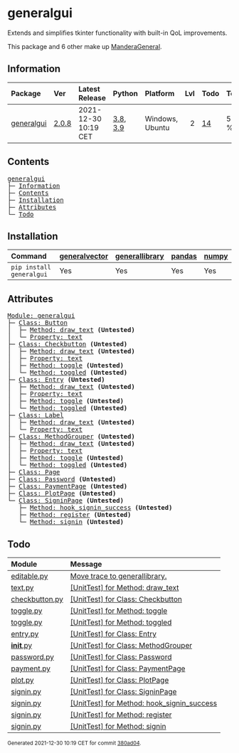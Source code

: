 # generalgui
Extends and simplifies tkinter functionality with built-in QoL improvements.

This package and 6 other make up [ManderaGeneral](https://github.com/ManderaGeneral).

## Information
| Package                                                    | Ver                                           | Latest Release       | Python                                                                                                                   | Platform        |   Lvl | Todo                                                    | Tests   |
|:-----------------------------------------------------------|:----------------------------------------------|:---------------------|:-------------------------------------------------------------------------------------------------------------------------|:----------------|------:|:--------------------------------------------------------|:--------|
| [generalgui](https://github.com/ManderaGeneral/generalgui) | [2.0.8](https://pypi.org/project/generalgui/) | 2021-12-30 10:19 CET | [3.8](https://www.python.org/downloads/release/python-380/), [3.9](https://www.python.org/downloads/release/python-390/) | Windows, Ubuntu |     2 | [14](https://github.com/ManderaGeneral/generalgui#Todo) | 55.1 %  |

## Contents
<pre>
<a href='#generalgui'>generalgui</a>
├─ <a href='#Information'>Information</a>
├─ <a href='#Contents'>Contents</a>
├─ <a href='#Installation'>Installation</a>
├─ <a href='#Attributes'>Attributes</a>
└─ <a href='#Todo'>Todo</a>
</pre>

## Installation
| Command                  | <a href='https://pypi.org/project/generalvector'>generalvector</a>   | <a href='https://pypi.org/project/generallibrary'>generallibrary</a>   | <a href='https://pypi.org/project/pandas'>pandas</a>   | <a href='https://pypi.org/project/numpy'>numpy</a>   |
|:-------------------------|:---------------------------------------------------------------------|:-----------------------------------------------------------------------|:-------------------------------------------------------|:-----------------------------------------------------|
| `pip install generalgui` | Yes                                                                  | Yes                                                                    | Yes                                                    | Yes                                                  |

## Attributes
<pre>
<a href='https://github.com/ManderaGeneral/generalgui/blob/380ad04/generalgui/__init__.py#L1'>Module: generalgui</a>
├─ <a href='https://github.com/ManderaGeneral/generalgui/blob/380ad04/generalgui/elements/button.py#L1'>Class: Button</a>
│  ├─ <a href='https://github.com/ManderaGeneral/generalgui/blob/380ad04/generalgui/properties/text.py#L1'>Method: draw_text</a> <b>(Untested)</b>
│  └─ <a href='https://github.com/ManderaGeneral/generalgui/blob/380ad04/generalgui/properties/text.py#L1'>Property: text</a>
├─ <a href='https://github.com/ManderaGeneral/generalgui/blob/380ad04/generalgui/elements/checkbutton.py#L1'>Class: Checkbutton</a> <b>(Untested)</b>
│  ├─ <a href='https://github.com/ManderaGeneral/generalgui/blob/380ad04/generalgui/properties/text.py#L1'>Method: draw_text</a> <b>(Untested)</b>
│  ├─ <a href='https://github.com/ManderaGeneral/generalgui/blob/380ad04/generalgui/properties/text.py#L1'>Property: text</a>
│  ├─ <a href='https://github.com/ManderaGeneral/generalgui/blob/380ad04/generalgui/properties/toggle.py#L1'>Method: toggle</a> <b>(Untested)</b>
│  └─ <a href='https://github.com/ManderaGeneral/generalgui/blob/380ad04/generalgui/properties/toggle.py#L1'>Method: toggled</a> <b>(Untested)</b>
├─ <a href='https://github.com/ManderaGeneral/generalgui/blob/380ad04/generalgui/elements/entry.py#L1'>Class: Entry</a> <b>(Untested)</b>
│  ├─ <a href='https://github.com/ManderaGeneral/generalgui/blob/380ad04/generalgui/properties/text.py#L1'>Method: draw_text</a> <b>(Untested)</b>
│  ├─ <a href='https://github.com/ManderaGeneral/generalgui/blob/380ad04/generalgui/properties/text.py#L1'>Property: text</a>
│  ├─ <a href='https://github.com/ManderaGeneral/generalgui/blob/380ad04/generalgui/properties/toggle.py#L1'>Method: toggle</a> <b>(Untested)</b>
│  └─ <a href='https://github.com/ManderaGeneral/generalgui/blob/380ad04/generalgui/properties/toggle.py#L1'>Method: toggled</a> <b>(Untested)</b>
├─ <a href='https://github.com/ManderaGeneral/generalgui/blob/380ad04/generalgui/elements/label.py#L1'>Class: Label</a>
│  ├─ <a href='https://github.com/ManderaGeneral/generalgui/blob/380ad04/generalgui/properties/text.py#L1'>Method: draw_text</a> <b>(Untested)</b>
│  └─ <a href='https://github.com/ManderaGeneral/generalgui/blob/380ad04/generalgui/properties/text.py#L1'>Property: text</a>
├─ <a href='https://github.com/ManderaGeneral/generalgui/blob/380ad04/generalgui/__init__.py#L1'>Class: MethodGrouper</a> <b>(Untested)</b>
│  ├─ <a href='https://github.com/ManderaGeneral/generalgui/blob/380ad04/generalgui/properties/text.py#L1'>Method: draw_text</a> <b>(Untested)</b>
│  ├─ <a href='https://github.com/ManderaGeneral/generalgui/blob/380ad04/generalgui/properties/text.py#L1'>Property: text</a>
│  ├─ <a href='https://github.com/ManderaGeneral/generalgui/blob/380ad04/generalgui/properties/toggle.py#L1'>Method: toggle</a> <b>(Untested)</b>
│  └─ <a href='https://github.com/ManderaGeneral/generalgui/blob/380ad04/generalgui/properties/toggle.py#L1'>Method: toggled</a> <b>(Untested)</b>
├─ <a href='https://github.com/ManderaGeneral/generalgui/blob/380ad04/generalgui/elements/page.py#L1'>Class: Page</a>
├─ <a href='https://github.com/ManderaGeneral/generalgui/blob/380ad04/generalgui/elements/subelements/password.py#L1'>Class: Password</a> <b>(Untested)</b>
├─ <a href='https://github.com/ManderaGeneral/generalgui/blob/380ad04/generalgui/pages/payment.py#L1'>Class: PaymentPage</a> <b>(Untested)</b>
├─ <a href='https://github.com/ManderaGeneral/generalgui/blob/380ad04/generalgui/pages/plot.py#L1'>Class: PlotPage</a> <b>(Untested)</b>
└─ <a href='https://github.com/ManderaGeneral/generalgui/blob/380ad04/generalgui/pages/signin.py#L1'>Class: SigninPage</a> <b>(Untested)</b>
   ├─ <a href='https://github.com/ManderaGeneral/generalgui/blob/380ad04/generalgui/pages/signin.py#L1'>Method: hook_signin_success</a> <b>(Untested)</b>
   ├─ <a href='https://github.com/ManderaGeneral/generalgui/blob/380ad04/generalgui/pages/signin.py#L1'>Method: register</a> <b>(Untested)</b>
   └─ <a href='https://github.com/ManderaGeneral/generalgui/blob/380ad04/generalgui/pages/signin.py#L1'>Method: signin</a> <b>(Untested)</b>
</pre>

## Todo
| Module                                                                                                                            | Message                                                                                                                                              |
|:----------------------------------------------------------------------------------------------------------------------------------|:-----------------------------------------------------------------------------------------------------------------------------------------------------|
| <a href='https://github.com/ManderaGeneral/generalgui/blob/master/generalgui/properties/editable.py#L1'>editable.py</a>           | <a href='https://github.com/ManderaGeneral/generalgui/blob/master/generalgui/properties/editable.py#L5'>Move trace to generallibrary.</a>            |
| <a href='https://github.com/ManderaGeneral/generalgui/blob/master/generalgui/properties/text.py#L1'>text.py</a>                   | <a href='https://github.com/ManderaGeneral/generalgui/blob/master/generalgui/properties/text.py#L34'>[UnitTest] for Method: draw_text</a>            |
| <a href='https://github.com/ManderaGeneral/generalgui/blob/master/generalgui/elements/checkbutton.py#L1'>checkbutton.py</a>       | <a href='https://github.com/ManderaGeneral/generalgui/blob/master/generalgui/elements/checkbutton.py#L10'>[UnitTest] for Class: Checkbutton</a>      |
| <a href='https://github.com/ManderaGeneral/generalgui/blob/master/generalgui/properties/toggle.py#L1'>toggle.py</a>               | <a href='https://github.com/ManderaGeneral/generalgui/blob/master/generalgui/properties/toggle.py#L23'>[UnitTest] for Method: toggle</a>             |
| <a href='https://github.com/ManderaGeneral/generalgui/blob/master/generalgui/properties/toggle.py#L1'>toggle.py</a>               | <a href='https://github.com/ManderaGeneral/generalgui/blob/master/generalgui/properties/toggle.py#L20'>[UnitTest] for Method: toggled</a>            |
| <a href='https://github.com/ManderaGeneral/generalgui/blob/master/generalgui/elements/entry.py#L1'>entry.py</a>                   | <a href='https://github.com/ManderaGeneral/generalgui/blob/master/generalgui/elements/entry.py#L10'>[UnitTest] for Class: Entry</a>                  |
| <a href='https://github.com/ManderaGeneral/generalgui/blob/master/generalgui/__init__.py#L1'>__init__.py</a>                      | <a href='https://github.com/ManderaGeneral/generalgui/blob/master/generalgui/__init__.py#L12'>[UnitTest] for Class: MethodGrouper</a>                |
| <a href='https://github.com/ManderaGeneral/generalgui/blob/master/generalgui/elements/subelements/password.py#L1'>password.py</a> | <a href='https://github.com/ManderaGeneral/generalgui/blob/master/generalgui/elements/subelements/password.py#L5'>[UnitTest] for Class: Password</a> |
| <a href='https://github.com/ManderaGeneral/generalgui/blob/master/generalgui/pages/payment.py#L1'>payment.py</a>                  | <a href='https://github.com/ManderaGeneral/generalgui/blob/master/generalgui/pages/payment.py#L7'>[UnitTest] for Class: PaymentPage</a>              |
| <a href='https://github.com/ManderaGeneral/generalgui/blob/master/generalgui/pages/plot.py#L1'>plot.py</a>                        | <a href='https://github.com/ManderaGeneral/generalgui/blob/master/generalgui/pages/plot.py#L5'>[UnitTest] for Class: PlotPage</a>                    |
| <a href='https://github.com/ManderaGeneral/generalgui/blob/master/generalgui/pages/signin.py#L1'>signin.py</a>                    | <a href='https://github.com/ManderaGeneral/generalgui/blob/master/generalgui/pages/signin.py#L5'>[UnitTest] for Class: SigninPage</a>                |
| <a href='https://github.com/ManderaGeneral/generalgui/blob/master/generalgui/pages/signin.py#L1'>signin.py</a>                    | <a href='https://github.com/ManderaGeneral/generalgui/blob/master/generalgui/pages/signin.py#L22'>[UnitTest] for Method: hook_signin_success</a>     |
| <a href='https://github.com/ManderaGeneral/generalgui/blob/master/generalgui/pages/signin.py#L1'>signin.py</a>                    | <a href='https://github.com/ManderaGeneral/generalgui/blob/master/generalgui/pages/signin.py#L34'>[UnitTest] for Method: register</a>                |
| <a href='https://github.com/ManderaGeneral/generalgui/blob/master/generalgui/pages/signin.py#L1'>signin.py</a>                    | <a href='https://github.com/ManderaGeneral/generalgui/blob/master/generalgui/pages/signin.py#L24'>[UnitTest] for Method: signin</a>                  |

<sup>
Generated 2021-12-30 10:19 CET for commit <a href='https://github.com/ManderaGeneral/generalgui/commit/380ad04'>380ad04</a>.
</sup>
